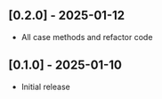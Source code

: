 ## [0.2.0] - 2025-01-12

- All case methods and refactor code

## [0.1.0] - 2025-01-10

- Initial release

